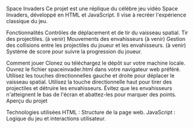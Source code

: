 Space Invaders
Ce projet est une réplique du célèbre jeu vidéo Space Invaders, développé en HTML et JavaScript. Il vise à recréer l'expérience classique du jeu.

Fonctionnalités
Contrôles de déplacement et de tir du vaisseau spatial.
Tir des projectiles.
(à venir) Mouvements des envahisseurs
(à venir) Gestion des collisions entre les projectiles du joueur et les envahisseurs.
(à venir) Système de score pour suivre la progression du joueur.

Comment jouer
Clonez ou téléchargez le dépôt sur votre machine locale.
Ouvrez le fichier spaceinvader.html dans votre navigateur web préféré.
Utilisez les touches directionnelles gauche et droite pour déplacer le vaisseau spatial.
Utilisez la touche directionnelle haut pour tirer des projectiles et détruire les envahisseurs.
Évitez que les envahisseurs n'atteignent le bas de l'écran et abattez-les pour marquer des points.
Aperçu du projet

Technologies utilisées
HTML : Structure de la page web.
JavaScript : Logique du jeu et interactions utilisateur.






